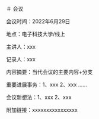 ＃ 会议

会议时间：2022年6月29日

地点：电子科技大学/线上

主讲人：xxx

记录人：xxx

内容摘要：当代会议的主要内容+分支

重要进展事务：1、xxx 2、xxx ......

会议新想法：1、xxx 2、xxx

附加链接：xxxxxxxxxxxxxxxx
